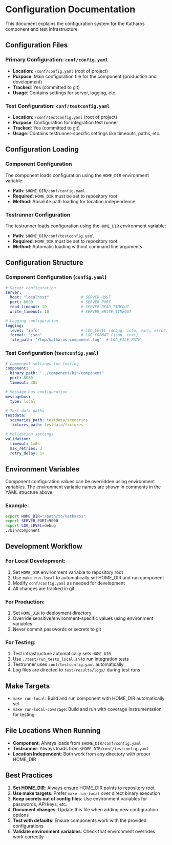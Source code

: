 # Configuration Documentation

This document explains the configuration system for the Katharos component and test infrastructure.

## Configuration Files

### Primary Configuration: `conf/config.yaml`
- **Location**: `/conf/config.yaml` (root of project)
- **Purpose**: Main configuration file for the component (production and development)
- **Tracked**: Yes (committed to git)
- **Usage**: Contains settings for server, logging, etc.

### Test Configuration: `conf/testconfig.yaml`
- **Location**: `/conf/testconfig.yaml` (root of project)
- **Purpose**: Configuration for integration test runner
- **Tracked**: Yes (committed to git)
- **Usage**: Contains testrunner-specific settings like timeouts, paths, etc.

## Configuration Loading

### Component Configuration
The component loads configuration using the `HOME_DIR` environment variable:
- **Path**: `$HOME_DIR/conf/config.yaml`
- **Required**: `HOME_DIR` must be set to repository root
- **Method**: Absolute path loading for location independence

### Testrunner Configuration
The testrunner loads configuration using the `HOME_DIR` environment variable:
- **Path**: `$HOME_DIR/conf/testconfig.yaml`
- **Required**: `HOME_DIR` must be set to repository root
- **Method**: Automatic loading without command line arguments

## Configuration Structure

### Component Configuration (`config.yaml`)
```yaml
# Server configuration
server:
  host: "localhost"              # SERVER_HOST
  port: 8080                     # SERVER_PORT
  read_timeout: 10               # SERVER_READ_TIMEOUT
  write_timeout: 10              # SERVER_WRITE_TIMEOUT

# Logging configuration
logging:
  level: "info"                  # LOG_LEVEL (debug, info, warn, error)
  format: "json"                 # LOG_FORMAT (json, text)
  file_path: "/tmp/katharos-component.log"  # LOG_FILE_PATH
```

### Test Configuration (`testconfig.yaml`)
```yaml
# Component settings for testing
component:
  binary_path: "../component/bin/component"
  port: 8080
  timeout: 30s

# Message bus configuration
messagebus:
  type: local

# Test data paths
testdata:
  scenarios_path: testdata/scenarios
  fixtures_path: testdata/fixtures

# Validation settings
validation:
  timeout: 1m0s
  max_retries: 3
  retry_delay: 1s
```

## Environment Variables

Component configuration values can be overridden using environment variables. The environment variable names are shown in comments in the YAML structure above.

### Example:
```bash
export HOME_DIR="/path/to/katharos"
export SERVER_PORT=9090
export LOG_LEVEL=debug
./bin/component
```

## Development Workflow

### For Local Development:
1. Set `HOME_DIR` environment variable to repository root
2. Use `make run-local` to automatically set HOME_DIR and run component
3. Modify `conf/config.yaml` as needed for development
4. All changes are tracked in git

### For Production:
1. Set `HOME_DIR` to deployment directory
2. Override sensitive/environment-specific values using environment variables
3. Never commit passwords or secrets to git

### For Testing:
1. Test infrastructure automatically sets `HOME_DIR`
2. Use `./test/run_tests_local.sh` to run integration tests
3. Testrunner uses `conf/testconfig.yaml` automatically
4. Log files are directed to `test/results/logs/` during test runs

## Make Targets

- `make run-local`: Build and run component with HOME_DIR automatically set
- `make run-local-coverage`: Build and run with coverage instrumentation for testing

## File Locations When Running

- **Component**: Always loads from `$HOME_DIR/conf/config.yaml`
- **Testrunner**: Always loads from `$HOME_DIR/conf/testconfig.yaml`
- **Location Independent**: Both work from any directory with proper HOME_DIR

## Best Practices

1. **Set HOME_DIR**: Always ensure HOME_DIR points to repository root
2. **Use make targets**: Prefer `make run-local` over direct binary execution
3. **Keep secrets out of config files**: Use environment variables for passwords, API keys, etc.
4. **Document changes**: Update this file when adding new configuration options
5. **Test with defaults**: Ensure components work with the provided configurations
6. **Validate environment variables**: Check that environment overrides work correctly
